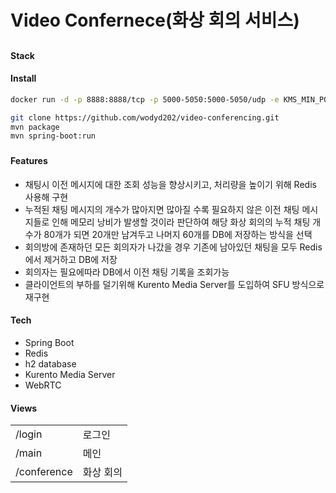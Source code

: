 # Video Confernece(화상 회의 서비스)  
###
##
#### Stack



#### Install
```sh
docker run -d -p 8888:8888/tcp -p 5000-5050:5000-5050/udp -e KMS_MIN_PORT=5000 -e KMS_MAX_PORT=5050 kurento/kurento-media-server

git clone https://github.com/wodyd202/video-conferencing.git
mvn package
mvn spring-boot:run
```

###


#### Features
- 채팅시 이전 메시지에 대한 조회 성능을 향상시키고, 처리량을 높이기 위해 Redis 사용해 구현
- 누적된 채팅 메시지의 개수가 많아지면 많아질 수록 필요하지 않은 이전 채팅 메시지들로 인해 메모리 낭비가 발생할 것이라 판단하여 해당 화상 회의의 누적 채팅 개수가 80개가 되면 20개만 남겨두고 나머지 60개를 DB에 저장하는 방식을 선택
- 회의방에 존재하던 모든 회의자가 나갔을 경우 기존에 남아있던 채팅을 모두 Redis에서 제거하고 DB에 저장
- 회의자는 필요에따라 DB에서 이전 채팅 기록을 조회가능
- 클라이언트의 부하를 덜기위해 Kurento Media Server를 도입하여 SFU 방식으로 재구현

#### Tech
- Spring Boot
- Redis
- h2 database
- Kurento Media Server
- WebRTC

#### Views

|  |  |
| ------ | ------ |
| /login | 로그인 |
| /main | 메인 |
| /conference | 화상 회의 |
